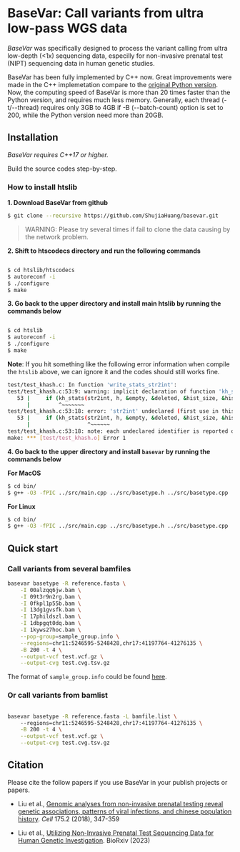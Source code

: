 # BaseVar: Call variants from ultra low-pass WGS data

*BaseVar* was specifically designed to process the variant calling from ultra low-depth (<1x) sequencing data, especilly for non-invasive prenatal test (NIPT) sequencing data in human genetic studies.

BaseVar has been fully implemented by C++ now. Great improvements were made in the C++ implemetation compare to the [original Python version](https://github.com/ShujiaHuang/basevar/tree/python-version-0.6.1.1). Now, the computing speed of BaseVar is more than 20 times faster than the Python version, and requires much less memory. Generally, each thread (-t/--thread) requires only 3GB to 4GB if -B (--batch-count) option is set to 200, while the Python version need more than 20GB.


## Installation

*BaseVar requires C++17 or higher.*

Build the source codes step-by-step.


### How to install htslib

**1. Download BaseVar from github**

```bash
$ git clone --recursive https://github.com/ShujiaHuang/basevar.git
```

> WARNING: Please try several times if fail to clone the data causing by 
> the network problem.


**2. Shift to htscodecs directory and run the following commands**

```bash

$ cd htslib/htscodecs
$ autoreconf -i
$ ./configure
$ make

```

**3. Go back to the upper directory and install main htslib by running the commands below**

```bash

$ cd htslib
$ autoreconf -i
$ ./configure
$ make

```

**Note**: If you hit something like the following error information when compile the `htslib` above, we can ignore it
and the codes should still works fine.

```bash
test/test_khash.c: In function 'write_stats_str2int':
test/test_khash.c:53:9: warning: implicit declaration of function 'kh_stats' [-Wimplicit-function-declaration]
   53 |     if (kh_stats(str2int, h, &empty, &deleted, &hist_size, &hist) == 0) {
      |         ^~~~~~~~
test/test_khash.c:53:18: error: 'str2int' undeclared (first use in this function)
   53 |     if (kh_stats(str2int, h, &empty, &deleted, &hist_size, &hist) == 0) {
      |                  ^~~~~~~
test/test_khash.c:53:18: note: each undeclared identifier is reported only once for each function it appears in
make: *** [test/test_khash.o] Error 1
```

**4. Go back to the upper directory and install `basevar` by running the commands below**

**For MacOS**

```bash
$ cd bin/
$ g++ -O3 -fPIC ../src/main.cpp ../src/basetype.h ../src/basetype.cpp ../src/basetype_caller.cpp ../src/utils.cpp ../src/fasta.cpp ../src/bam_header.cpp ../src/bam.cpp ../src/bam_record.cpp ../src/basetype_utils.cpp ../htslib/libhts.a -I ../htslib -lz -lbz2 -lm -llzma -lpthread -lcurl -o basevar

```

**For Linux**

```bash
$ cd bin/
$ g++ -O3 -fPIC ../src/main.cpp ../src/basetype.h ../src/basetype.cpp ../src/basetype_caller.cpp ../src/utils.cpp ../src/fasta.cpp ../src/bam_header.cpp ../src/bam.cpp ../src/bam_record.cpp ../src/basetype_utils.cpp ../htslib/libhts.a -I ../htslib -lz -lbz2 -lm -llzma -lpthread -lcurl -lssl -lcrypto -o basevar

```

## Quick start

### Call variants from several bamfiles

```bash
basevar basetype -R reference.fasta \
    -I 00alzqq6jw.bam \
    -I 09t3r9n2rg.bam \
    -I 0fkpl1p55b.bam \
    -I 13dg1gvsfk.bam \
    -I 17phildszl.bam \
    -I 1dbpgqt0dq.bam \
    -I 1kyws27hoc.bam \
    --pop-group=sample_group.info \
    --regions=chr11:5246595-5248428,chr17:41197764-41276135 \
    -B 200 -t 4 \
    --output-vcf test.vcf.gz \
    --output-cvg test.cvg.tsv.gz
```

The format of `sample_group.info` could be found [here](tests/data/140k_thalassemia_brca_bam/sample_group.info).


### Or call variants from bamlist

```bash

basevar basetype -R reference.fasta -L bamfile.list \ 
    --regions=chr11:5246595-5248428,chr17:41197764-41276135 \
    -B 200 -t 4 \
    --output-vcf test.vcf.gz \
    --output-cvg test.cvg.tsv.gz
```

## Citation

Please cite the follow papers if you use BaseVar in your publish projects or papers. 

- Liu et al., [Genomic analyses from non-invasive prenatal testing reveal genetic associations, patterns of viral infections, and chinese population history](https://doi.org/10.1016/j.cell.2018.08.016). *Cell* 175.2 (2018), 347-359

- Liu et al., [Utilizing Non-Invasive Prenatal Test Sequencing Data for Human Genetic Investigation](https://www.biorxiv.org/content/10.1101/2023.12.11.570976v1). BioRxiv (2023)


